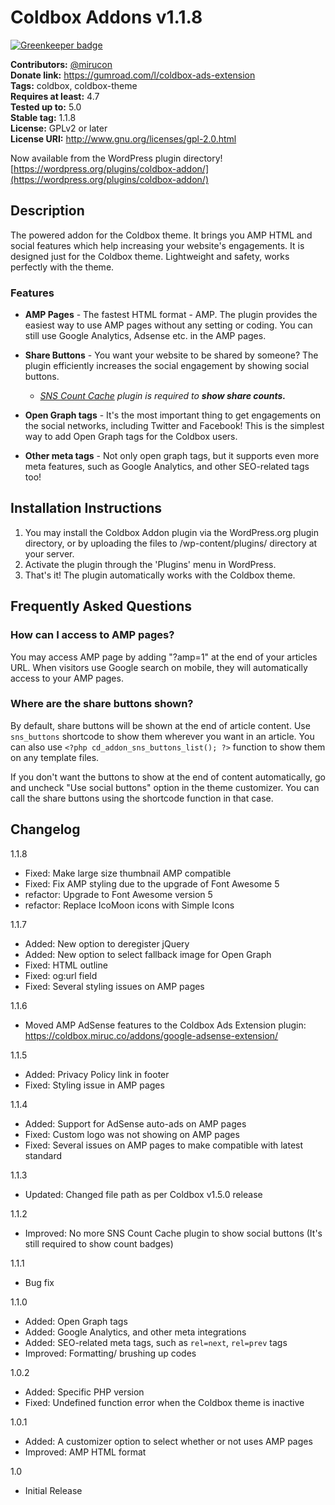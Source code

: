 # Coldbox Addons v1.1.8

[![Greenkeeper badge](https://badges.greenkeeper.io/mirucon/coldbox-addon.svg)](https://greenkeeper.io/)

**Contributors:** [@mirucon](https://profiles.wordpress.org/mirucon/)    
**Donate link:** https://gumroad.com/l/coldbox-ads-extension   
**Tags:** coldbox, coldbox-theme  
**Requires at least:** 4.7  
**Tested up to:** 5.0  
**Stable tag:** 1.1.8  
**License:** GPLv2 or later  
**License URI:** http://www.gnu.org/licenses/gpl-2.0.html

Now available from the WordPress plugin directory! [https://wordpress.org/plugins/coldbox-addon/](https://wordpress.org/plugins/coldbox-addon/)

## Description

The powered addon for the Coldbox theme. It brings you AMP HTML and social features which help increasing your website's engagements. It is designed just for the Coldbox theme. Lightweight and safety, works perfectly with the theme.

### Features

* **AMP Pages** - The fastest HTML format - AMP. The plugin provides the easiest way to use AMP pages without any setting or coding. You can still use Google Analytics, Adsense etc. in the AMP pages.

* **Share Buttons** - You want your website to be shared by someone? The plugin efficiently increases the social engagement by showing social buttons.

  * *[SNS Count Cache](https://wordpress.org/plugins/sns-count-cache/) plugin is required to **show share counts.***
  
* **Open Graph tags** - It's the most important thing to get engagements on the social networks, including Twitter and Facebook! This is the simplest way to add Open Graph tags for the Coldbox users.

* **Other meta tags** - Not only open graph tags, but it supports even more meta features, such as Google Analytics, and other SEO-related tags too!


## Installation Instructions

1. You may install the Coldbox Addon plugin via the WordPress.org plugin directory, or by uploading the files to /wp-content/plugins/ directory at your server.
1. Activate the plugin through the 'Plugins' menu in WordPress.
1. That's it! The plugin automatically works with the Coldbox theme.

## Frequently Asked Questions

### How can I access to AMP pages?

You may access AMP page by adding "?amp=1" at the end of your articles URL. When visitors use Google search on mobile, they will automatically access to your AMP pages.

### Where are the share buttons shown?

By default, share buttons will be shown at the end of article content. Use `sns_buttons` shortcode to show them wherever you want in an article.
You can also use `<?php cd_addon_sns_buttons_list(); ?>` function to show them on any template files.

If you don't want the buttons to show at the end of content automatically, go and uncheck "Use social buttons" option in the theme customizer. You can call the share buttons using the shortcode function in that case.

## Changelog

1.1.8

* Fixed: Make large size thumbnail AMP compatible
* Fixed: Fix AMP styling due to the upgrade of Font Awesome 5
* refactor: Upgrade to Font Awesome version 5
* refactor: Replace IcoMoon icons with Simple Icons

1.1.7

* Added: New option to deregister jQuery
* Added: New option to select fallback image for Open Graph
* Fixed: HTML outline
* Fixed: og:url field
* Fixed: Several styling issues on AMP pages

1.1.6

* Moved AMP AdSense features to the Coldbox Ads Extension plugin: https://coldbox.miruc.co/addons/google-adsense-extension/

1.1.5

* Added: Privacy Policy link in footer
* Fixed: Styling issue in AMP pages

1.1.4

* Added: Support for AdSense auto-ads on AMP pages
* Fixed: Custom logo was not showing on AMP pages
* Fixed: Several issues on AMP pages to make compatible with latest standard

1.1.3

* Updated: Changed file path as per Coldbox v1.5.0 release

1.1.2

* Improved: No more SNS Count Cache plugin to show social buttons (It's still required to show count badges)

1.1.1

* Bug fix

1.1.0

* Added: Open Graph tags
* Added: Google Analytics, and other meta integrations
* Added: SEO-related meta tags, such as `rel=next`, `rel=prev` tags
* Improved: Formatting/ brushing up codes

1.0.2
* Added: Specific PHP version
* Fixed: Undefined function error when the Coldbox theme is inactive

1.0.1
* Added: A customizer option to select whether or not uses AMP pages
* Improved: AMP HTML format

1.0

* Initial Release
